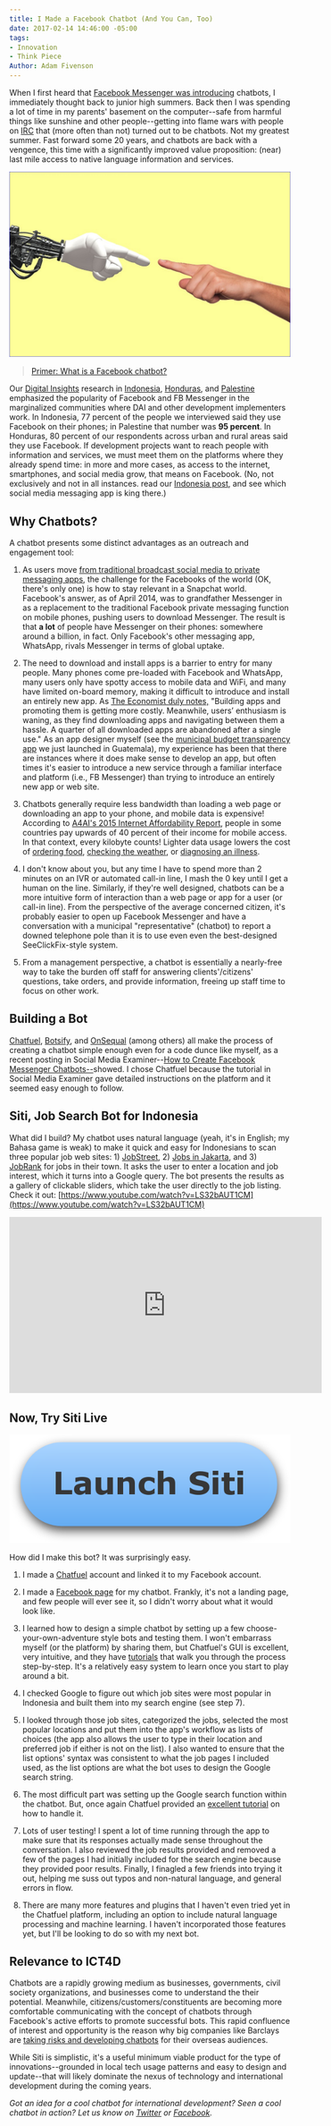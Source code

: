 ```yaml
---
title: I Made a Facebook Chatbot (And You Can, Too)
date: 2017-02-14 14:46:00 -05:00
tags:
- Innovation
- Think Piece
Author: Adam Fivenson
---
```


When I first heard that [Facebook Messenger was introducing](https://techcrunch.com/2016/04/12/agents-on-messenger/) chatbots, I immediately thought back to junior high summers. Back then I was spending a lot of time in my parents' basement on the computer--safe from harmful things like sunshine and other people--getting into flame wars with people on [IRC](https://en.wikipedia.org/wiki/Internet_Relay_Chat) that (more often than not) turned out to be chatbots. Not my greatest summer. Fast forward some 20 years, and chatbots are back with a vengence, this time with a significantly improved value proposition: (near) last mile access to native language information and services. 

![pixabey.PNG](/uploads/pixabey.PNG)

> [Primer: What is a Facebook chatbot?](https://blog.hubspot.com/marketing/facebook-bots-guide)

Our [Digital Insights](https://dai-global-digital.com/tags/?tag=digital-insights) research in [Indonesia](https://dai-global-digital.com/where-whatsapp-is-just-another-bbm-clone-digital-insights-indonesia.html), [Honduras](https://dai-global-digital.com/mobiles-in-central-america-digital-insights-honduras-part-2.html), and [Palestine](https://dai-global-digital.com/consumer-insights-palestine-e-governance-readiness.html) emphasized the popularity of Facebook and FB Messenger in the marginalized communities where DAI and other development implementers work. In Indonesia, 77 percent of the people we interviewed said they use Facebook on their phones; in Palestine that number was **95 percent**. In Honduras, 80 percent of our respondents across urban and rural areas said they use Facebook. If development projects want to reach people with information and services, we must meet them on the platforms where they already spend time: in more and more cases, as access to the internet, smartphones, and social media grow, that means on Facebook. (No, not exclusively and not in all instances. read our [Indonesia post](https://dai-global-digital.com/where-whatsapp-is-just-another-bbm-clone-digital-insights-indonesia.html), and see which social media messaging app is king there.) 

<!--more-->

## Why Chatbots?

A chatbot presents some distinct advantages as an outreach and engagement tool:

1. As users move [from traditional broadcast social media to private messaging apps](http://www.businessinsider.com/the-messaging-app-report-2015-11), the challenge for the Facebooks of the world (OK, there's only one) is how to stay relevant in a Snapchat world. Facebook's answer, as of April 2014, was to grandfather Messenger in as a replacement to the traditional Facebook private messaging function on mobile phones, pushing users to download Messenger. The result is that **a lot** of people have Messenger on their phones: somewhere around a billion, in fact. Only Facebook's other messaging app, WhatsApp, rivals Messenger in terms of global uptake.

2. The need to download and install apps is a barrier to entry for many people. Many phones come pre-loaded with Facebook and WhatsApp, many users only have spotty access to mobile data and WiFi, and many have limited on-board memory, making it difficult to introduce and install an entirely new app. As [The Economist duly notes,](http://www.economist.com/news/business-and-finance/21696477-market-apps-maturing-now-one-text-based-services-or-chatbots-looks-poised) "Building apps and promoting them is getting more costly. Meanwhile, users’ enthusiasm is waning, as they find downloading apps and navigating between them a hassle. A quarter of all downloaded apps are abandoned after a single use." As an app designer myself (see the [municipal budget transparency app](https://dai-global-digital.com/citizen-centered-design-guatemala.html) we just launched in Guatemala), my experience has been that there are instances where it does make sense to develop an app, but often times it's easier to introduce a new service through a familiar interface and platform (i.e., FB Messenger) than trying to introduce an entirely new app or web site. 

3. Chatbots generally require less bandwidth than loading a web page or downloading an app to your phone, and mobile data is expensive! According to [A4AI's 2015 Internet Affordability Report](http://a4ai.org/affordability-report/report/2015/#the_affordability_drivers_index_(adi)), people in some countries pay upwards of 40 percent of their income for mobile access. In that context, every kilobyte counts! Lighter data usage lowers the cost of [ordering food](https://www.facebook.com/messages/t/pizzahutus), [checking the weather](https://www.facebook.com/messages/t/hiponcho), or [diagnosing an illness](https://www.facebook.com/HealthTap/). 

4. I don't know about you, but any time I have to spend more than 2 minutes on an IVR or automated call-in line, I mash the 0 key until I get a human on the line. Similarly, if they're well designed, chatbots can be a more intuitive form of interaction than a web page or app for a user (or call-in line). From the perspective of the average concerned citizen, it's probably easier to open up Facebook Messenger and have a conversation with a municipal "representative" (chatbot) to report a downed telephone pole than it is to use even even the best-designed SeeClickFix-style system. 

5. From a management perspective, a chatbot is essentially a nearly-free way to take the burden off staff for answering clients'/citizens' questions, take orders, and provide information, freeing up staff time to focus on other work. 

## Building a Bot

[Chatfuel](http://www.chatfuel.com), [Botsify](https://botsify.com/), and [OnSequal](https://www.onsequel.com/) (among others) all make the process of creating a chatbot simple enough even for a code dunce like myself, as a recent posting in Social Media Examiner--[How to Create Facebook Messenger Chatbots--](http://www.socialmediaexaminer.com/how-to-create-facebook-messenger-chatbot/)showed. I chose Chatfuel because the tutorial in Social Media Examiner gave detailed instructions on the platform and it seemed easy enough to follow.

## Siti, Job Search Bot for Indonesia

What did I build? My chatbot uses natural language (yeah, it's in English; my Bahasa game is weak) to make it quick and easy for Indonesians to scan three popular job web sites: 1) [JobStreet](http://www.jobstreet.co.in), 2) [Jobs in Jakarta](http://www.jobsinjakarta), and 3) [JobRank](http://www.jobrank.org/id/) for jobs in their town. It asks the user to enter a location and job interest, which it turns into a Google query. The bot presents the results as a gallery of clickable sliders, which take the user directly to the job listing. Check it out: [https://www.youtube.com/watch?v=LS32bAUT1CM](https://www.youtube.com/watch?v=LS32bAUT1CM)

<iframe width="560" height="315" src="https://www.youtube.com/embed/LS32bAUT1CM" frameborder="0" allowfullscreen></iframe>

## Now, Try Siti Live

[![blue-button-hi2.png](/uploads/blue-button-hi2.png)](https://www.messenger.com/t/1276881939061378)

How did I make this bot? It was surprisingly easy.

1. I made a [Chatfuel](http://www.chatfuel.com) account and linked it to my Facebook account.

2. I made a [Facebook page](https://www.facebook.com/Siti-1276881939061378) for my chatbot. Frankly, it's not a landing page, and few people will ever see it, so I didn't worry about what it would look like.

3. I learned how to design a simple chatbot by setting up a few choose-your-own-adventure style bots and testing them. I won't embarrass myself (or the platform) by sharing them, but Chatfuel's GUI is excellent, very intuitive, and they have [tutorials](https://help.chatfuel.com/facebook-messenger/) that walk you through the process step-by-step. It's a relatively easy system to learn once you start to play around a bit. 

4. I checked Google to figure out which job sites were most popular in Indonesia and built them into my search engine (see step 7).

5. I looked through those job sites, categorized the jobs, selected the most popular locations and put them into the app's workflow as lists of choices (the app also allows the user to type in their location and preferred job if either is not on the list). I also wanted to ensure that the list options' syntax was consistent to what the job pages I included used, as the list options are what the bot uses to design the Google search string. 

6. The most difficult part was setting up the Google search function within the chatbot. But, once again Chatfuel provided an [excellent tutorial](https://help.chatfuel.com/facebook-messenger/plugins/google-search/) on how to handle it.

7. Lots of user testing! I spent a lot of time running through the app to make sure that its responses actually made sense throughout the conversation. I also reviewed the job results provided and removed a few of the pages I had initially included for the search engine because they provided poor results. Finally, I finagled a few friends into trying it out, helping me suss out typos and non-natural language, and general errors in flow. 

8. There are many more features and plugins that I haven't even tried yet in the Chatfuel platform, including an option to include natural language processing and machine learning. I haven't incorporated those features yet, but I'll be looking to do so with my next bot. 

## Relevance to ICT4D

Chatbots are a rapidly growing medium as businesses, governments, civil society organizations, and businesses come to understand the their potential. Meanwhile, citizens/customers/constituents are becoming more comfortable communicating with the concept of chatbots through Facebook's active efforts to promote successful bots. This rapid confluence of interest and opportunity is the reason why big companies like Barclays are [taking risks and developing chatbots](http://www.bankingtech.com/483822/barclays-africa-to-trial-first-bank-chatbot-in-africa/) for their overseas audiences.

While Siti is simplistic, it's a useful minimum viable product for the type of innovations--grounded in local tech usage patterns and easy to design and update--that will likely dominate the nexus of technology and international development during the coming years.

*Got an idea for a cool chatbot for international development? Seen a cool chatbot in action? Let us know on [Twitter](http://www.twitter.com/DAIGlobal) or [Facebook](https://www.facebook.com/DAIGlobal/).*
